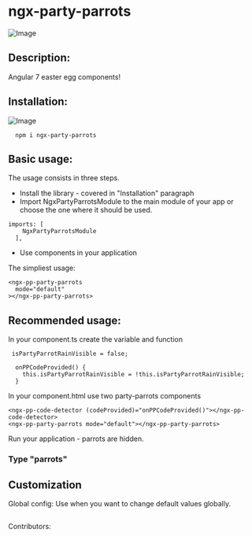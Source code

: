 # ngx-party-parrots
![Image](https://emojis.slackmojis.com/emojis/images/1471119457/987/parrot.gif?1471119457)
## Description:
Angular 7 easter egg components!

## Installation:
![Image](https://emojis.slackmojis.com/emojis/images/1495224265/2306/parrot_mustache.gif?1495224265)
```
  npm i ngx-party-parrots
```
## Basic usage:
The usage consists in three steps.

* Install the library - covered in "Installation" paragraph
* Import NgxPartyParrotsModule to the main module of your app or choose the one where it should be used.
```
imports: [
    NgxPartyParrotsModule
  ],
```
* Use components in your application

The simpliest usage:
```
<ngx-pp-party-parrots
  mode="default"
></ngx-pp-party-parrots>
```

## Recommended usage:
In your component.ts create the variable and function

```
 isPartyParrotRainVisible = false;

  onPPCodeProvided() {
    this.isPartyParrotRainVisible = !this.isPartyParrotRainVisible;
  }
```

In your component.html use two party-parrots components

```
<ngx-pp-code-detector (codeProvided)="onPPCodeProvided()"></ngx-pp-code-detector>
<ngx-pp-party-parrots mode="default"></ngx-pp-party-parrots>
```

Run your application - parrots are hidden.

### Type "parrots"

## Customization
Global config: Use when you want to change default values globally.

##
Contributors:
